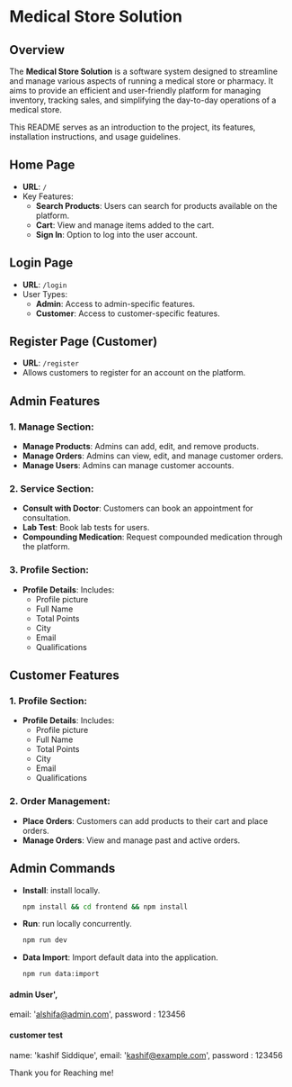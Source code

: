 
# Medical Store Solution

## Overview

The **Medical Store Solution** is a software system designed to streamline and manage various aspects of running a medical store or pharmacy. It aims to provide an efficient and user-friendly platform for managing inventory, tracking sales, and simplifying the day-to-day operations of a medical store.

This README serves as an introduction to the project, its features, installation instructions, and usage guidelines.
## Home Page
- **URL**: `/`
- Key Features:
  - **Search Products**: Users can search for products available on the platform.
  - **Cart**: View and manage items added to the cart.
  - **Sign In**: Option to log into the user account.

## Login Page
- **URL**: `/login`
- User Types:
  - **Admin**: Access to admin-specific features.
  - **Customer**: Access to customer-specific features.

## Register Page (Customer)
- **URL**: `/register`
- Allows customers to register for an account on the platform.

## Admin Features
### 1. Manage Section:
  - **Manage Products**: Admins can add, edit, and remove products.
  - **Manage Orders**: Admins can view, edit, and manage customer orders.
  - **Manage Users**: Admins can manage customer accounts.

### 2. Service Section:
  - **Consult with Doctor**: Customers can book an appointment for consultation.
  - **Lab Test**: Book lab tests for users.
  - **Compounding Medication**: Request compounded medication through the platform.

### 3. Profile Section:
  - **Profile Details**: Includes:
    - Profile picture
    - Full Name
    - Total Points
    - City
    - Email
    - Qualifications

## Customer Features
### 1. Profile Section:
  - **Profile Details**: Includes:
    - Profile picture
    - Full Name
    - Total Points
    - City
    - Email
    - Qualifications

### 2. Order Management:
  - **Place Orders**: Customers can add products to their cart and place orders.
  - **Manage Orders**: View and manage past and active orders.

## Admin Commands

- **Install**: install locally.
  ```bash
  npm install && cd frontend && npm install
  
- **Run**: run locally concurrently.
  ```bash
  npm run dev

- **Data Import**: Import default data into the application.
  ```bash
  npm run data:import

#### admin User',
email: 'alshifa@admin.com',
password : 123456
#### customer test
name: 'kashif Siddique',
email: 'kashif@example.com',
password : 123456

Thank you for Reaching me! 
